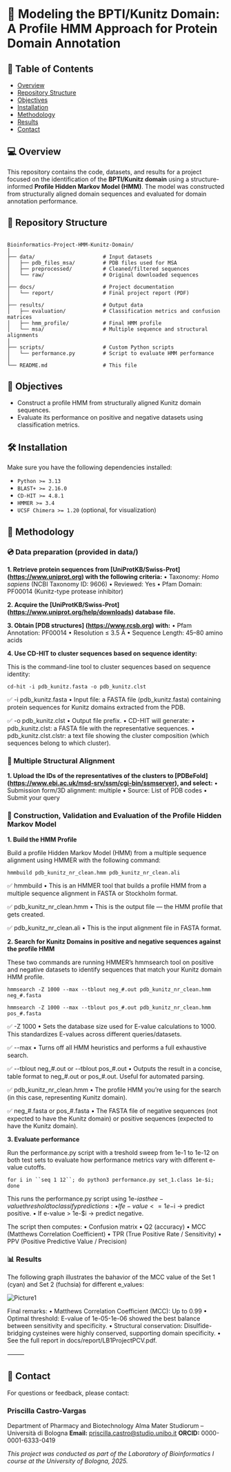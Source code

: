 # 🧬 Modeling the BPTI/Kunitz Domain: A Profile HMM Approach for Protein Domain Annotation

## 📄 Table of Contents

- [Overview](#-overview)
- [Repository Structure](#-repository-structure)
- [Objectives](#-objectives)
- [Installation](#-installation)
- [Methodology](#-methodology)
- [Results](#-results)
- [Contact](#-contact)

## ‍💻 Overview

This repository contains the code, datasets, and results for a project focused on the identification of the **BPTI/Kunitz domain** using a structure-informed **Profile Hidden Markov Model (HMM)**. The model was constructed from structurally aligned domain sequences and evaluated for domain annotation performance.

## 📁 Repository Structure

```text

Bioinformatics-Project-HMM-Kunitz-Domain/
│
├── data/                      # Input datasets
│   ├── pdb_files_msa/         # PDB files used for MSA
│   ├── preprocessed/          # Cleaned/filtered sequences
│   └── raw/                   # Original downloaded sequences
│
├── docs/                      # Project documentation
│   └── report/                # Final project report (PDF)
│
├── results/                   # Output data
│   ├── evaluation/            # Classification metrics and confusion matrices
│   ├── hmm_profile/           # Final HMM profile
│   └── msa/                   # Multiple sequence and structural alignments
│
├── scripts/                   # Custom Python scripts
│   └── performance.py         # Script to evaluate HMM performance
│
└── README.md                  # This file
```

## 📌 Objectives

- Construct a profile HMM from structurally aligned Kunitz domain sequences.
- Evaluate its performance on positive and negative datasets using classification metrics.

## 🛠 Installation

Make sure you have the following dependencies installed:

- `Python >= 3.13`
- `BLAST+ >= 2.16.0`
- `CD-HIT >= 4.8.1`
- `HMMER >= 3.4`
- `UCSF Chimera >= 1.20` (optional, for visualization)

## 🚀 Methodology

### 💿 Data preparation (provided in data/)

**1. Retrieve protein sequences from [UniProtKB/Swiss-Prot] (https://www.uniprot.org) with the following criteria:**
  • Taxonomy: _Homo sapiens_ (NCBI Taxonomy ID: 9606)
  • Reviewed: Yes
  • Pfam Domain: PF00014 (Kunitz-type protease inhibitor)

**2. Acquire the [UniProtKB/Swiss-Prot] (https://www.uniprot.org/help/downloads) database file.**

**3. Obtain [PDB structures] (https://www.rcsb.org) with:**
  • Pfam Annotation: PF00014
  • Resolution ≤ 3.5 Å
  • Sequence Length: 45–80 amino acids

**4. Use CD-HIT to cluster sequences based on sequence identity:**

This is the command-line tool to cluster sequences based on sequence identity:

`cd-hit -i pdb_kunitz.fasta -o pdb_kunitz.clst`

✅ -i pdb_kunitz.fasta
  • Input file: a FASTA file (pdb_kunitz.fasta) containing protein sequences for Kunitz domains extracted from the PDB.

✅ -o pdb_kunitz.clst
  • Output file prefix.
  • CD-HIT will generate:
  • pdb_kunitz.clst: a FASTA file with the representative sequences.
  • pdb_kunitz.clst.clstr: a text file showing the cluster composition (which sequences belong to which cluster).

### 📏 Multiple Structural Alignment

**1. Upload the IDs of the representatives of the clusters to [PDBeFold] (https://www.ebi.ac.uk/msd-srv/ssm/cgi-bin/ssmserver), and select:** 
  • Submission form/3D alignment: multiple
  • Source: List of PDB codes
  • Submit your query

### 🔦 Construction, Validation and Evaluation of the Profile Hidden Markov Model

**1. Build the HMM Profile**

Build a profile Hidden Markov Model (HMM) from a multiple sequence alignment using HMMER with the following command:

`hmmbuild pdb_kunitz_nr_clean.hmm pdb_kunitz_nr_clean.ali`

✅ hmmbuild
  • This is an HMMER tool that builds a profile HMM from a multiple sequence alignment in FASTA or Stockholm format.

✅ pdb_kunitz_nr_clean.hmm
  • This is the output file — the HMM profile that gets created.

✅ pdb_kunitz_nr_clean.ali
  • This is the input alignment file in FASTA format.

**2. Search for Kunitz Domains in positive and negative sequences against the profile HMM**

These two commands are running HMMER’s hmmsearch tool on  positive and negative datasets to identify sequences that match your Kunitz domain HMM profile.

`hmmsearch -Z 1000 --max --tblout neg_#.out pdb_kunitz_nr_clean.hmm neg_#.fasta` 

`hmmsearch -Z 1000 --max --tblout pos_#.out pdb_kunitz_nr_clean.hmm pos_#.fasta`

✅ -Z 1000
  • Sets the database size used for E-value calculations to 1000. This standardizes E-values across different queries/datasets.

✅ --max
  • Turns off all HMM heuristics and performs a full exhaustive search.
 
✅ --tblout neg_#.out or --tblout pos_#.out 
  • Outputs the result in a concise, table format to neg_#.out or pos_#.out. Useful for automated parsing.

✅ pdb_kunitz_nr_clean.hmm
  • The profile HMM you’re using for the search (in this case, representing Kunitz domain).

✅ neg_#.fasta or pos_#.fasta
  • The FASTA file of negative sequences (not expected to have the Kunitz domain) or positive sequences (expected to have the Kunitz domain).

**3. Evaluate performance**

Run the performance.py script with a treshold sweep from 1e-1 to 1e-12 on both test sets to evaluate how performance metrics vary with different e-value cutoffs.

`for i in ``seq 1 12``; do python3 performance.py set_1.class 1e-$i; done`

This runs the performance.py script using 1e-$i as the e-value threshold to classify predictions:
  • If e-value <= 1e-$i  → predict positive.
  • If e-value > 1e-$i  → predict negative.

The script then computes:
  • Confusion matrix
  • Q2 (accuracy)
  • MCC (Matthews Correlation Coefficient)
  • TPR (True Positive Rate / Sensitivity)
  • PPV (Positive Predictive Value / Precision)

### 📊 Results

The following graph illustrates the bahavior of the MCC value of the Set 1 (cyan) and Set 2 (fuchsia) for different e_values:

![Picture1](https://github.com/user-attachments/assets/684c0878-4654-4174-8b32-d77698c7a319)

Final remarks:
• Matthews Correlation Coefficient (MCC): Up to 0.99
• Optimal threshold: E-value of 1e-05-1e-06 showed the best balance between sensitivity and specificity.
• Structural conservation: Disulfide-bridging cysteines were highly conserved, supporting domain specificity.
• See the full report in docs/report/LB1ProjectPCV.pdf.

⸻


## 📧 Contact

For questions or feedback, please contact:

### Priscilla Castro-Vargas
Department of Pharmacy and Biotechnology
Alma Mater Studiorum – Università di Bologna
**Email:** priscilla.castro@studio.unibo.it
**ORCID:** 0000-0001-6333-0419

_This project was conducted as part of the Laboratory of Bioinformatics I course at the University of Bologna, 2025._


